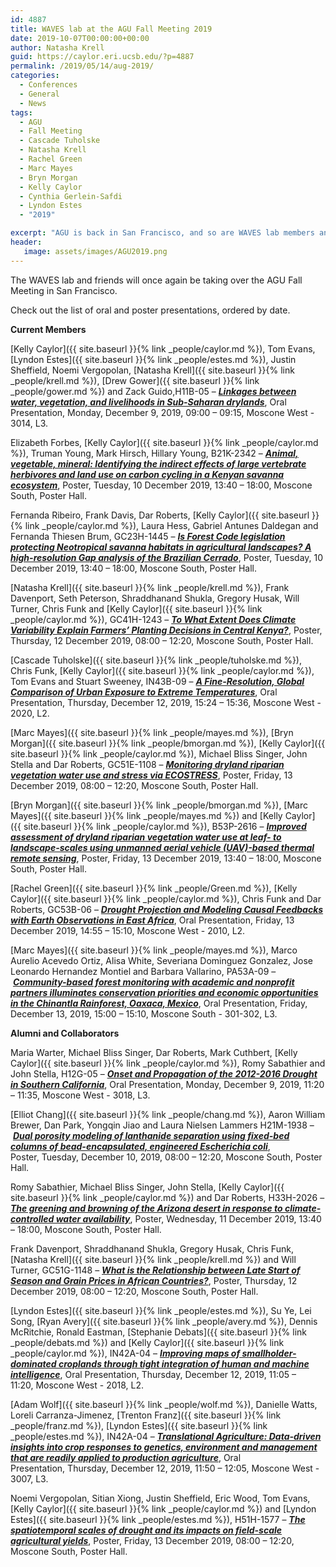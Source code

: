 ```yaml
---
id: 4887
title: WAVES lab at the AGU Fall Meeting 2019
date: 2019-10-07T00:00:00+00:00
author: Natasha Krell
guid: https://caylor.eri.ucsb.edu/?p=4887
permalink: /2019/05/14/aug-2019/
categories:
  - Conferences
  - General
  - News
tags:
  - AGU
  - Fall Meeting
  - Cascade Tuholske
  - Natasha Krell
  - Rachel Green
  - Marc Mayes
  - Bryn Morgan
  - Kelly Caylor
  - Cynthia Gerlein-Safdi
  - Lyndon Estes
  - "2019"

excerpt: "AGU is back in San Francisco, and so are WAVES lab members and friends."
header:
   image: assets/images/AGU2019.png
---
```


The WAVES lab and friends will once again be taking over the AGU Fall Meeting in San Francisco.

Check out the list of oral and poster presentations, ordered by date.

**Current Members**

[Kelly Caylor]({{ site.baseurl }}{% link _people/caylor.md %}), Tom Evans, [Lyndon Estes]({{ site.baseurl }}{% link _people/estes.md %}), Justin Sheffield, Noemi Vergopolan, [Natasha Krell]({{ site.baseurl }}{% link _people/krell.md %}), [Drew Gower]({{ site.baseurl }}{% link _people/gower.md %}) and Zack Guido,<span class="itemNumber">H11B-05 &#8211; </span><span class="itemTitle"><em><strong><a href="https://agu.confex.com/agu/fm19/meetingapp.cgi/Paper/509021" target="_blank">Linkages between water, vegetation, and livelihoods in Sub-Saharan drylands</a></strong></em>, Oral Presentation, </span><span class="SlotDate">Monday, December 9, 2019, </span><span class="SlotTime">09:00 &#8211; 09:15, </span>Moscone West - 3014, L3.

Elizabeth Forbes, [Kelly Caylor]({{ site.baseurl }}{% link _people/caylor.md %}), Truman Young, Mark Hirsch, Hillary Young, B21K-2342 &#8211; <span class="PaperListTitle"><a href="https://agu.confex.com/agu/fm19/meetingapp.cgi/Paper/493178"><em><strong>Animal, vegetable, mineral: Identifying the indirect effects of large vertebrate herbivores and land use on carbon cycling in a Kenyan savanna ecosystem</strong></em></a>, Poster, Tuesday, 10 December 2019, 13:40 &#8211; 18:00, Moscone South, Poster Hall. </span>

Fernanda Ribeiro, Frank Davis, Dar Roberts, [Kelly Caylor]({{ site.baseurl }}{% link _people/caylor.md %}), Laura Hess, Gabriel Antunes Daldegan and Fernanda Thiesen Brum, GC23H-1445 &#8211; <span class="PaperListTitle"><a href="https://agu.confex.com/agu/fm19/meetingapp.cgi/Paper/564268"><em><strong>Is Forest Code legislation protecting Neotropical savanna habitats in agricultural landscapes? A high-resolution Gap analysis of the Brazilian Cerrado</strong></em></a>, Poster, Tuesday, 10 December 2019, 13:40 &#8211; 18:00, Moscone South, Poster Hall. </span>

[Natasha Krell]({{ site.baseurl }}{% link _people/krell.md %}), Frank Davenport, Seth Peterson, Shraddhanand Shukla, Gregory Husak, Will Turner, Chris Funk and [Kelly Caylor]({{ site.baseurl }}{% link _people/caylor.md %}), GC41H-1243 &#8211; <span class="PaperListTitle"><a href="https://agu.confex.com/agu/fm19/meetingapp.cgi/Paper/495151"><em><strong>To What Extent Does Climate Variability Explain Farmers’ Planting Decisions in Central Kenya?</strong></em></a>, Poster, Thursday, 12 December 2019, 08:00 &#8211; 12:20, Moscone South, Poster Hall. </span>

[Cascade Tuholske]({{ site.baseurl }}{% link _people/tuholske.md %}), Chris Funk, [Kelly Caylor]({{ site.baseurl }}{% link _people/caylor.md %}), Tom Evans and Stuart Sweeney, <span class="itemNumber">IN43B-09 &#8211; </span><span class="itemTitle"><em><strong><a href="https://agu.confex.com/agu/fm19/meetingapp.cgi/Paper/599776" target="_blank">A Fine-Resolution, Global Comparison of Urban Exposure to Extreme Temperatures</a></strong></em>, Oral Presentation, </span><span class="SlotDate">Thursday, December 12, 2019, </span><span class="SlotTime">15:24 &#8211; 15:36, </span>Moscone West - 2020, L2.

[Marc Mayes]({{ site.baseurl }}{% link _people/mayes.md %}), [Bryn Morgan]({{ site.baseurl }}{% link _people/bmorgan.md %}), [Kelly Caylor]({{ site.baseurl }}{% link _people/caylor.md %}), Michael Bliss Singer, John Stella and Dar Roberts, GC51E-1108 &#8211; <span class="PaperListTitle"><a href="https://agu.confex.com/agu/fm19/meetingapp.cgi/Paper/500502"><em><strong>Monitoring dryland riparian vegetation water use and stress via ECOSTRESS</strong></em></a>, Poster, Friday, 13 December 2019, 08:00 &#8211; 12:20, Moscone South, Poster Hall. </span>

[Bryn Morgan]({{ site.baseurl }}{% link _people/bmorgan.md %}), [Marc Mayes]({{ site.baseurl }}{% link _people/mayes.md %}) and [Kelly Caylor]({{ site.baseurl }}{% link _people/caylor.md %}), B53P-2616 &#8211; <span class="PaperListTitle"><a href="https://agu.confex.com/agu/fm19/meetingapp.cgi/Paper/594344"><em><strong>Improved assessment of dryland riparian vegetation water use at leaf- to landscape-scales using unmanned aerial vehicle (UAV)-based thermal remote sensing</strong></em></a>, Poster, Friday, 13 December 2019, 13:40 &#8211; 18:00, Moscone South, Poster Hall. </span>

[Rachel Green]({{ site.baseurl }}{% link _people/Green.md %}), [Kelly Caylor]({{ site.baseurl }}{% link _people/caylor.md %}), Chris Funk and Dar Roberts, <span class="itemNumber">GC53B-06 &#8211; <span class="PaperListTitle"><a href="https://agu.confex.com/agu/fm19/meetingapp.cgi/Paper/518434"><em><strong>Drought Projection and Modeling Causal Feedbacks with Earth Observations in East Africa</strong></em></a>, Oral Presentation, Friday, 13 December 2019, 14:55 &#8211; 15:10, Moscone West - 2010, L2. </span>


[Marc Mayes]({{ site.baseurl }}{% link _people/mayes.md %}), Marco Aurelio Acevedo Ortiz, Alisa White, Severiana Dominguez Gonzalez, Jose Leonardo Hernandez Montiel and Barbara Vallarino, <span class="itemNumber">PA53A-09 &#8211; </span><span class="itemTitle"><em><strong><a href="https://agu.confex.com/agu/fm19/meetingapp.cgi/Paper/595608" target="_blank">Community-based forest monitoring with academic and nonprofit partners illuminates conservation priorities and economic opportunities in the Chinantla Rainforest, Oaxaca, Mexico</a></strong></em>, Oral Presentation, </span><span class="SlotDate">Friday, December 13, 2019, </span><span class="SlotTime">15:00 &#8211; 15:10, </span>Moscone South - 301-302, L3.

**Alumni and Collaborators**

Maria Warter, Michael Bliss Singer, Dar Roberts, Mark Cuthbert, [Kelly Caylor]({{ site.baseurl }}{% link _people/caylor.md %}), Romy Sabathier and John Stella, <span class="itemNumber">H12G-05 &#8211; </span><span class="itemTitle"><em><strong><a href="https://agu.confex.com/agu/fm19/meetingapp.cgi/Paper/496318" target="_blank">Onset and Propagation of the 2012-2016 Drought in Southern California</a></strong></em>, Oral Presentation, </span><span class="SlotDate">Monday, December 9, 2019, </span><span class="SlotTime">11:20 &#8211; 11:35, </span>Moscone West - 3018, L3.

[Elliot Chang]({{ site.baseurl }}{% link _people/chang.md %}), Aaron William Brewer, Dan Park, Yongqin Jiao and Laura Nielsen Lammers <span class="itemNumber">H21M-1938 &#8211; </span><span class="itemTitle"><em><strong><a href="https://agu.confex.com/agu/fm19/meetingapp.cgi/Paper/520013" target="_blank">Dual porosity modeling of lanthanide separation using fixed-bed columns of bead-encapsulated, engineered Escherichia coli</a></strong></em>, Poster, </span><span class="SlotDate">Tuesday, December 10, 2019, </span><span class="SlotTime">08:00 &#8211; 12:20, </span>Moscone South, Poster Hall.

Romy Sabathier, Michael Bliss Singer, John Stella, [Kelly Caylor]({{ site.baseurl }}{% link _people/caylor.md %}) and Dar Roberts, H33H-2026 &#8211; <span class="PaperListTitle"><a href="https://agu.confex.com/agu/fm19/meetingapp.cgi/Paper/533679"><em><strong>The greening and browning of the Arizona desert in response to climate-controlled water availability</strong></em></a>, Poster, Wednesday, 11 December 2019, 13:40 &#8211; 18:00, Moscone South, Poster Hall. </span>

Frank Davenport, Shraddhanand Shukla, Gregory Husak, Chris Funk, [Natasha Krell]({{ site.baseurl }}{% link _people/krell.md %}) and Will Turner, GC51G-1148 &#8211; <span class="PaperListTitle"><a href="https://agu.confex.com/agu/fm19/meetingapp.cgi/Paper/500237"><em><strong>What is the Relationship between Late Start of Season and Grain Prices in African Countries?</strong></em></a>, Poster, Thursday, 12 December 2019, 08:00 &#8211; 12:20, Moscone South, Poster Hall. </span>


[Lyndon Estes]({{ site.baseurl }}{% link _people/estes.md %}), Su Ye, Lei Song, [Ryan Avery]({{ site.baseurl }}{% link _people/avery.md %}), Dennis McRitchie, Ronald Eastman, [Stephanie Debats]({{ site.baseurl }}{% link _people/debats.md %}) and [Kelly Caylor]({{ site.baseurl }}{% link _people/caylor.md %}), <span class="itemNumber">IN42A-04 &#8211; </span><span class="itemTitle"><em><strong><a href="https://agu.confex.com/agu/fm19/meetingapp.cgi/Paper/546886" target="_blank">Improving maps of smallholder-dominated croplands through tight integration of human and machine intelligence</a></strong></em>, Oral Presentation, </span><span class="SlotDate">Thursday, December 12, 2019, </span><span class="SlotTime">11:05 &#8211; 11:20, </span>Moscone West - 2018, L2.

[Adam Wolf]({{ site.baseurl }}{% link _people/wolf.md %}), Danielle Watts, Loreli Carranza-Jimenez, [Trenton Franz]({{ site.baseurl }}{% link _people/franz.md %}), [Lyndon Estes]({{ site.baseurl }}{% link _people/estes.md %}), <span class="itemNumber">IN42A-04 &#8211; </span><span class="itemTitle"><em><strong><a href="https://agu.confex.com/agu/fm19/meetingapp.cgi/Paper/631727" target="_blank">Translational Agriculture: Data-driven insights into crop responses to genetics, environment and management that are readily applied to production agriculture</a></strong></em>, Oral Presentation, </span><span class="SlotDate">Thursday, December 12, 2019, </span><span class="SlotTime">11:50 &#8211; 12:05, </span>Moscone West - 3007, L3.

Noemi Vergopolan, Sitian Xiong, Justin Sheffield, Eric Wood, Tom Evans, [Kelly Caylor]({{ site.baseurl }}{% link _people/caylor.md %}) and [Lyndon Estes]({{ site.baseurl }}{% link _people/estes.md %}), H51H-1577 &#8211; <span class="PaperListTitle"><a href="https://agu.confex.com/agu/fm19/meetingapp.cgi/Paper/581083"><em><strong>The spatiotemporal scales of drought and its impacts on field-scale agricultural yields</strong></em></a>, Poster, Friday, 13 December 2019, 08:00 &#8211; 12:20, Moscone South, Poster Hall. </span>
